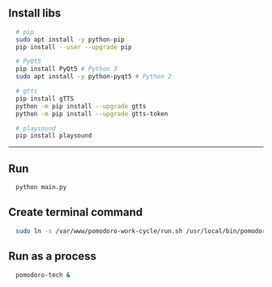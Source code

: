 ## Install libs

```bash
  # pip
  sudo apt install -y python-pip
  pip install --user --upgrade pip

  # PyQt5
  pip install PyQt5 # Python 3
  sudo apt install -y python-pyqt5 # Python 2

  # gtts
  pip install gTTS
  python -m pip install --upgrade gtts
  python -m pip install --upgrade gtts-token

  # playsound
  pip install playsound
```

<hr/>

## Run
```bash
  python main.py
```

## Create terminal command
```bash
  sudo ln -s /var/www/pomodoro-work-cycle/run.sh /usr/local/bin/pomodoro-tech
```

## Run as a process
```bash
  pomodoro-tech &
```
